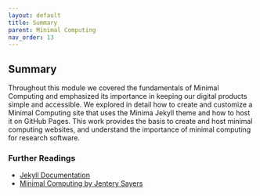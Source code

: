 ```yaml
---
layout: default
title: Summary
parent: Minimal Computing
nav_order: 13
---
```


## Summary

Throughout this module we covered the fundamentals of Minimal Computing and emphasized its importance in keeping our digital products simple and accessible. We explored in detail how to create and customize a Minimal Computing site that uses the Minima Jekyll theme and how to host it on GitHub Pages. This work provides the basis to create and host minimal computing websites, and understand the importance of minimal computing for research software.

### Further Readings

- [Jekyll Documentation](https://jekyllrb.com/docs)
- [Minimal Computing by Jentery Sayers](https://jntry.work/minimalcomputing/)

